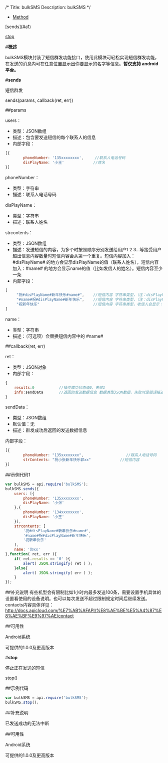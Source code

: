 /*
Title: bulkSMS
Description: bulkSMS
*/

<ul id="tab" class="clearfix">
	<li class="active"><a href="#method-content">Method</a></li>
	
</ul>
<div id="method-content">

<div class="outline">
[sends](#a1)

[stop](#a2)

</div>


#**概述**

bulkSMS模块封装了短信群发功能接口，使用此模块可轻松实现短信群发功能，在发送的消息内可在任意位置显示出你要显示的名字等信息。**暂仅支持 android 平台。**

#**sends**<div id="a1"></div>

短信群发

sends(params, callback(ret, err))

##params

users：

- 类型：JSON数组
- 描述：包含要发送短信的每个联系人的信息
- 内部字段：

```js
[{
	    phoneNumber: '135xxxxxxxx',     //联系人电话号码
	    disPlayName: '小王'             //姓名
}]
```

phoneNumber：

- 类型：字符串
- 描述：联系人电话号码

disPlayName：

- 类型：字符串
- 描述：联系人姓名

strcontents：

- 类型：JSON数组
- 描述：发送短信的内容，为多个时按照顺序分别发送给用户1 2 3...等接受用户超出信息内容数量时短信内容会从第一个重复。短信内容加入：#disPlayName# 的地方会显示disPlayName的值（联系人姓名），短信内容加入：#name# 的地方会显示name的值（比如发信人的姓名）。短信内容至少一条
- 内部字段：

```js
[
	 "祝#disPlayName#新年快乐#name#",    //短信内容 字符串类型，（注：disPlayName值是小王，name值是郭xx时）收信人会显示：祝小王新年快乐郭xx
	 "#name#祝#disPlayName#新年快乐",    //短信内容 字符串类型，（注：disPlayName值是小王，name值是郭xx时）收信人会显示：郭xx祝小王新年快乐
	 "祝新年快乐"                        //短信内容 字符串类型，收信人会显示：祝新年快乐
]
```

name：
- 类型：字符串
- 描述：（可选项）会替换短信内容中的 #name#


##callback(ret, err)

ret：

- 类型：JSON对象
- 内部字段：

```js
{
	results:0           //操作成功状态值0，失败1
	info:sendData       //返回的发送数据信息 数据类型JSON数组，失败时是错误描述
}
```


sendData：
- 类型：JSON数组
- 默认值：无
- 描述：群发成功后返回的发送数据信息

内部字段：
```js
[{
	    phoneNumber: "135xxxxxxxx",                   //联系人电话号码
	    strContents: "祝小张新年快乐郭xx"             //短信内容
}]
```

##示例代码1
```js
var bulkSMS = api.require('bulkSMS');
bulkSMS.sends({
    users: [{
        phoneNumber: '135xxxxxxxx',
        disPlayName: '小张'
    },{
        phoneNumber: '134xxxxxxxx',
        disPlayName: '小王'
    }],
    strcontents: [
        '祝#disPlayName#新年快乐#name#',
        '#name#祝#disPlayName#新年快乐',
        '祝新年快乐'
    ],
    name: '郭xx'
},function( ret, err ){		
    if( ret.results == '0' ){
        alert( JSON.stringify( ret ) );
    }else{
        alert( JSON.stringify( err ) );
    }
});
```

##补充说明
有些机型会有限制比如1小时内最多发送100条，需要设置手机具体的设置看使用的设备说明。也可以每次发送不超过限制规定时间后继续发送。
contacts内容具体详见：http://docs.apicloud.com/%E7%AB%AFAPI/%E8%AE%BE%E5%A4%87%E8%AE%BF%E9%97%AE/contact

##可用性

Android系统

可提供的1.0.0及更高版本


#**stop**<div id="a2"></div>

停止正在发送的短信

stop()

##示例代码

```js
var bulkSMS = api.require('bulkSMS');
bulkSMS.stop();
```

##补充说明

已发送成功的无法中断

##可用性

Android系统

可提供的1.0.0及更高版本
